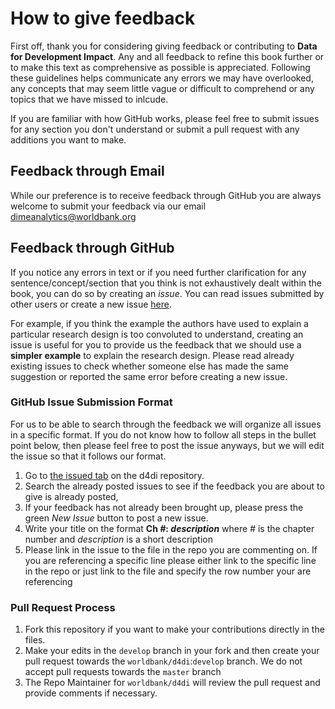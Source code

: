 # How to give feedback
First off, thank you for considering giving feedback or  contributing to **Data for Development Impact**.
Any and all feedback to refine this book further or to make this text as comprehensive as possible is appreciated. Following these
guidelines helps communicate any errors we may have overlooked, any concepts that may seem little vague or difficult to comprehend or any topics that we have missed to inlcude.

If you are familiar with how GitHub works, please feel free to submit issues for any section you don't understand or
submit a pull request with any additions you want to make.

## Feedback through Email
While our preference is to receive feedback through GitHub you are always welcome to submit your feedback via our email [dimeanalytics@worldbank.org](mailto:dimeanalytics@worldbank.org)

## Feedback through GitHub
If you notice any errors in text or if you need further clarification for any sentence/concept/section that you think is not
exhaustively dealt within the book, you can do so by creating an *issue*. You can read issues submitted by other users or 
create a new issue [here](https://github.com/worldbank/d4di/issues). 

For example, if you think the example the authors have used to explain a particular research design is too convoluted to understand, 
creating an issue is useful for you to provide us the feedback that we should use a **simpler example** to explain the research design.
Please read already existing issues to check whether someone else has made the same suggestion or reported the same error 
before creating a new issue.

### GitHub Issue Submission Format
For us to be able to search through the feedback we will organize all issues in a specific format. If you do not know how to follow all steps in the bullet point below, then please feel free to post the issue anyways, but we will edit the issue so that it follows our format.

1. Go to [the issued tab](https://github.com/worldbank/d4di/issues) on the d4di repository.
1. Search the already posted issues to see if the feedback you are about to give is already posted,
1. If your feedback has not already been brought up, please press the green *New Issue* button to post a new issue.
1. Write your title on the format **Ch _#_: _description_** where _#_ is the chapter number and _description_ is a short description
1. Please link in the issue to the file in the repo you are commenting on. If you are referencing a specific line please either link to the specific line in the repo or just link to the file and specify the row number your are referencing

### Pull Request Process
1. Fork this repository if you want to make your contributions directly in the files.
2. Make your edits in the `develop` branch in your fork and then create your pull request towards the `worldbank/d4di`:`develop` branch. We do not accept pull requests towards the `master` branch
3. The Repo Maintainer for `worldbank/d4di` will review the pull request and provide comments if necessary.
